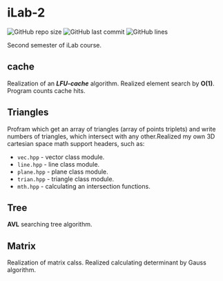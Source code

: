 # iLab-2
![GitHub repo size](https://img.shields.io/github/repo-size/derzhavin3016/iLab-2?style=for-the-badge)
![GitHub last commit](https://img.shields.io/github/last-commit/derzhavin3016/iLab-2?color=red&style=for-the-badge)
![GitHub lines](https://img.shields.io/tokei/lines/github/derzhavin3016/iLab-2?style=for-the-badge)

Second semester of iLab course.


## cache
Realization of an ***LFU-cache*** algorithm. Realized element search by **O(1)**. Program counts cache hits.

## Triangles
Profram which get an array of triangles (array of points triplets) and write numbers of triangles, which intersect with any other.Realized my own 3D cartesian space math support headers, such as: 
* ```vec.hpp``` - vector class module.
* ```line.hpp``` - line class module.
* ```plane.hpp``` - plane class module.
* ```trian.hpp``` - triangle class module.
* ```mth.hpp``` - calculating an intersection functions. 

## Tree
**AVL** searching tree algorithm.

## Matrix
Realization of matrix calss. Realized calculating determinant by Gauss algorithm.
